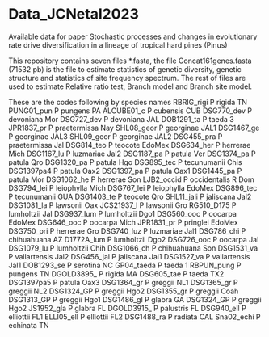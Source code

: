 # Data_JCNetal2023
Available data for paper Stochastic processes and changes in evolutionary rate drive diversification in a lineage of tropical hard pines (Pinus)

This repository contains seven files *.fasta, the file Concat161genes.fasta (71532 pb) is the file to estimate statistics of genetic diversity, genetic structure and statistics of site frequency spectrum. The rest of files are used to estimate Relative ratio test, Branch model and Branch site model.

These are the codes following by species names
RBRIG_rigi P rigida TN
PUNG01_pun P pungens PA
ALCUBE01_c P cubensis CUB
DSG770_dev P devoniana Mor
DSG727_dev P devoniana JAL
DOB1291_ta P taeda 3
JPR1837_pr P praetermissa Nay
SHL08_geor P georginae JAL1
DSG1467_ge P georginae JAL3
SHL09_geor P georginae JAL2
DSG455_pra P praetermissa Jal
DSG814_teo P teocote EdoMex
DSG634_her P herrerae Mich
DSG1167_lu P luzmariae Jal2
DSG1187_pa P patula Ver
DSG1374_pa P patula Qro
DSG1320_pa P patula Hgo
DSG895_tec P tecunumanii Chis
DSG1397pa4 P patula Oax2
DSG1397_pa P patula Oax1
DSG1445_pa P patula Mor
DSG1062_he P herrerae Son
LJB2_occid P occidentalis R Dom
DSG794_lei P leiophylla Mich
DSG767_lei P leiophylla EdoMex
DSG896_tec P tecunumanii GUA
DSG1403_te P teocote Qro
SHL11_jali P jaliscana Jal2
DSG1081_la P lawsonii Oax
JCS21937_l P lawsonii Gro
RG510_D175 P lumholtzii Jal
DSG937_lum P lumholtzii Dgo1
DSG560_ooc P oocarpa EdoMex
DSG646_ooc P oocarpa Mich
JPR1831_pr P pringlei EdoMex
DSG750_pri P herrerae Gro
DSG740_luz P luzmariae Jal1
DSG786_chi P chihuahuana AZ
D1772A_lum P lumholtzii Dgo2
DSG726_ooc P oocarpa Jal
DSG1079_lu P lumholtzii Chih
DSG1066_ch P chihuahuana Son
DSG1531_va P vallartensis Jal2
DSG456_jal P jaliscana Jal1
DSG1527_va P vallartensis Jal1
DOB1293_se P serotina NC
GP04_taeda P taeda 1
RBPUN_pung P pungens TN
DGOLD3895_ P rigida MA
DSG605_tae P taeda TX2
DSG1397pa5 P patula Oax3
DSG1364_gr P greggii NL1
DSG1365_gr P greggii NL2
DSG1324_GP P greggii Hgo2
DSG1355_gr P greggii Coah
DSG1313_GP P greggii Hgo1
DSG1486_gl P glabra GA
DSG1324_GP P greggii Hgo2
JS1952_gla P glabra FL
DGOLD3915_ P palustris FL
DSG940_ell P elliottii FL1
ELLI05_ell P elliottii FL2
DSG1488_ra P radiata CAL
Sna02_echi P echinata TN


